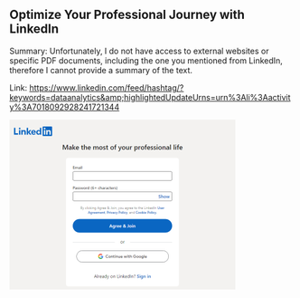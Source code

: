 ## Optimize Your Professional Journey with LinkedIn
Summary: Unfortunately, I do not have access to external websites or specific PDF documents, including the one you mentioned from LinkedIn, therefore I cannot provide a summary of the text.

Link: https://www.linkedin.com/feed/hashtag/?keywords=dataanalytics&amp;highlightedUpdateUrns=urn%3Ali%3Aactivity%3A7018092928241721344

<img src="/img/4a806d37-9152-4e57-8902-bc719b63c52c.png" width="400" />
<br/><br/>
